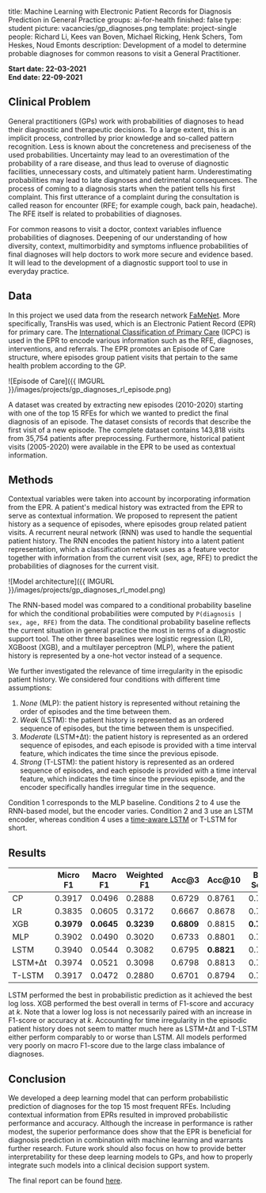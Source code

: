 title: Machine Learning with Electronic Patient Records for Diagnosis Prediction in General Practice
groups: ai-for-health
finished: false
type: student
picture: vacancies/gp_diagnoses.png
template: project-single
people: Richard Li, Kees van Boven, Michael Ricking, Henk Schers, Tom Heskes, Noud Emonts
description: Development of a model to determine probable diagnoses for common reasons to visit a General Practitioner.

**Start date: 22-03-2021** <br>
**End date: 22-09-2021**


## Clinical Problem 
General practitioners (GPs) work with probabilities of diagnoses to head their diagnostic and therapeutic decisions. To a large extent, this is an implicit process, controlled by prior knowledge and so-called pattern recognition. Less is known about the concreteness and preciseness of the used probabilities. Uncertainty may lead to an overestimation of the probability of a rare disease, and thus lead to overuse of diagnostic facilities, unnecessary costs, and ultimately patient harm. Underestimating probabilities may lead to late diagnoses and detrimental consequences. The process of coming to a diagnosis starts when the patient tells his first complaint. This first utterance of a complaint during the consultation is called reason for encounter (RFE; for example cough, back pain, headache). The RFE itself is related to probabilities of diagnoses. 

For common reasons to visit a doctor, context variables influence probabilities of diagnoses. Deepening of our understanding of how diversity, context, multimorbidity and symptoms influence probabilities of final diagnoses will help doctors to work more secure and evidence based. It will lead to the development of a diagnostic support tool to use in everyday practice. 


## Data
In this project we used data from the research network [FaMeNet](https://www.famenet.nl). More specifically, TransHis was used, which is an Electronic Patient Record (EPR) for primary care. The [International Classification of Primary Care](https://www.who.int/standards/classifications/other-classifications/international-classification-of-primary-care) (ICPC) is used in the EPR to encode various information such as the RFE, diagnoses, interventions, and referrals. The EPR promotes an Episode of Care structure, where episodes group patient visits that pertain to the same health problem according to the GP.

![Episode of Care]({{ IMGURL }}/images/projects/gp_diagnoses_rl_episode.png)

A dataset was created by extracting new episodes (2010-2020) starting with one of the top 15 RFEs for which we wanted to predict the final diagnosis of an episode. The dataset consists of records that describe the first visit of a new episode. The complete dataset contains 143,818 visits from 35,754 patients after preprocessing. Furthermore, historical patient visits (2005-2020) were available in the EPR to be used as contextual information.


## Methods
Contextual variables were taken into account by incorporating information from the EPR. A patient's medical history was extracted from the EPR to serve as contextual information. We proposed to represent the patient history as a sequence of episodes, where episodes group related patient visits. A recurrent neural network (RNN) was used to handle the sequential patient history. The RNN encodes the patient history into a latent patient representation, which a classification network uses as a feature vector together with information from the current visit (sex, age, RFE) to predict the probabilities of diagnoses for the current visit.

![Model architecture]({{ IMGURL }}/images/projects/gp_diagnoses_rl_model.png)

The RNN-based model was compared to a conditional probability baseline for which the conditional probabilities were computed by `P(diagnosis | sex, age, RFE)` from the data. The conditional probability baseline reflects the current situation in general practice the most in terms of a diagnostic support tool. The other three baselines were logistic regression (LR), XGBoost (XGB), and a multilayer perceptron (MLP), where the patient history is represented by a one-hot vector instead of a sequence.

We further investigated the relevance of time irregularity in the episodic patient history. We considered four conditions with different time assumptions:

1. *None* (MLP): the patient history is represented without retaining the order of episodes and the time between them.
2. *Weak* (LSTM): the patient history is represented as an ordered sequence of episodes, but the time between them is unspecified.
3. *Moderate* (LSTM+∆t): the patient history is represented as an ordered sequence of episodes, and each episode is provided with a time interval feature, which indicates the time since the previous episode.
4. *Strong* (T-LSTM): the patient history is represented as an ordered sequence of episodes, and each episode is provided with a time interval feature, which indicates the time since the previous episode, and the encoder specifically handles irregular time in the sequence.

Condition 1 corresponds to the MLP baseline. Conditions 2 to 4 use the RNN-based model, but the encoder varies. Condition 2 and 3 use an LSTM encoder, whereas condition 4 uses a [time-aware LSTM](https://dl.acm.org/doi/10.1145/3097983.3097997)  or T-LSTM for short.


## Results

|                 | Micro F1   | Macro F1   | Weighted F1 | Acc@3      | Acc@10     | Brier Score | Log Loss   |
|-----------------|------------|------------|-------------|------------|------------|-------------|------------|
| CP              | 0.3917     | 0.0496     | 0.2888      | 0.6729     | 0.8761     | 0.7551      | 2.8868     |
| LR              | 0.3835     | 0.0605     | 0.3172      | 0.6667     | 0.8678     | 0.7644      | 2.3278     |
| XGB             | **0.3979** | **0.0645** | **0.3239**  | **0.6809** | 0.8815     | **0.7480**  | 2.1897     |
| MLP             | 0.3902     | 0.0490     | 0.3020      | 0.6733     | 0.8801     | 0.7530      | 2.1969     |
| LSTM            | 0.3940     | 0.0544     | 0.3082      | 0.6795     | **0.8821** | 0.7521      | **2.1790** |
| LSTM+∆t         | 0.3974     | 0.0521     | 0.3098      | 0.6798     | 0.8813     | 0.7530      | 2.1833     |
| T-LSTM          | 0.3917     | 0.0472     | 0.2880      | 0.6701     | 0.8794     | 0.7548      | 2.1878     |

LSTM performed the best in probabilistic prediction as it achieved the best log loss. XGB performed the best overall in terms of F1-score and accuracy at *k*. Note that a lower log loss is not necessarily paired with an increase in F1-score or accuracy at *k*. 
Accounting for time irregularity in the episodic patient history does not seem to matter much here as LSTM+∆t and T-LSTM either perform comparably to or worse than LSTM.
All models performed very poorly on macro F1-score due to the large class imbalance of diagnoses.


## Conclusion
We developed a deep learning model that can perform probabilistic prediction of diagnoses for the top 15 most frequent RFEs. Including contextual information from EPRs resulted in improved probabilistic performance and accuracy. Although the increase in performance is rather modest, the superior performance does show that the EPR is beneficial for diagnosis prediction in combination with machine learning and warrants further research. Future work should also focus on how to provide better interpretability for these deep learning models to GPs, and how to properly integrate such models into a clinical decision support system.

The final report can be found [here](https://drive.google.com/file/d/1BTd11MKYH4Ho5tPUMf5TIe2vAEfXCSkd/view?usp=sharing).
